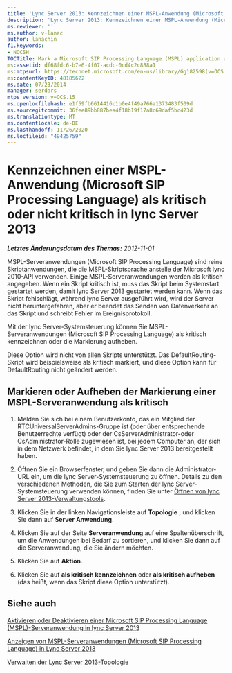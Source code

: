 ```yaml
---
title: 'Lync Server 2013: Kennzeichnen einer MSPL-Anwendung (Microsoft SIP Processing Language) als kritisch oder nicht kritisch'
description: 'Lync Server 2013: Kennzeichnen einer MSPL-Anwendung (Microsoft SIP Processing Language) als kritisch oder nicht kritisch.'
ms.reviewer: ''
ms.author: v-lanac
author: lanachin
f1.keywords:
- NOCSH
TOCTitle: Mark a Microsoft SIP Processing Language (MSPL) application as critical or not critical
ms:assetid: df68fdc6-b7e6-4f07-acdc-0cd4c2c888a1
ms:mtpsurl: https://technet.microsoft.com/en-us/library/Gg182598(v=OCS.15)
ms:contentKeyID: 48185622
ms.date: 07/23/2014
manager: serdars
mtps_version: v=OCS.15
ms.openlocfilehash: e1f59fb6614416c1b0e4f49a766a1373483f509d
ms.sourcegitcommit: 36fee89bb887bea4f18b19f17a8c69daf5bc423d
ms.translationtype: MT
ms.contentlocale: de-DE
ms.lasthandoff: 11/26/2020
ms.locfileid: "49425759"
---
```

# <a name="mark-a-microsoft-sip-processing-language-mspl-application-as-critical-or-not-critical-in-lync-server-2013"></a>Kennzeichnen einer MSPL-Anwendung (Microsoft SIP Processing Language) als kritisch oder nicht kritisch in lync Server 2013

<div data-xmlns="http://www.w3.org/1999/xhtml">

<div class="topic" data-xmlns="http://www.w3.org/1999/xhtml" data-msxsl="urn:schemas-microsoft-com:xslt" data-cs="https://msdn.microsoft.com/">

<div data-asp="https://msdn2.microsoft.com/asp">



</div>

<div id="mainSection">

<div id="mainBody">

<span> </span>

_**Letztes Änderungsdatum des Themas:** 2012-11-01_

MSPL-Serveranwendungen (Microsoft SIP Processing Language) sind reine Skriptanwendungen, die die MSPL-Skriptsprache anstelle der Microsoft lync 2010-API verwenden. Einige MSPL-Serveranwendungen werden als kritisch angegeben. Wenn ein Skript kritisch ist, muss das Skript beim Systemstart gestartet werden, damit lync Server 2013 gestartet werden kann. Wenn das Skript fehlschlägt, während lync Server ausgeführt wird, wird der Server nicht heruntergefahren, aber er beendet das Senden von Datenverkehr an das Skript und schreibt Fehler im Ereignisprotokoll.

Mit der lync Server-Systemsteuerung können Sie MSPL-Serveranwendungen (Microsoft SIP Processing Language) als kritisch kennzeichnen oder die Markierung aufheben.

Diese Option wird nicht von allen Skripts unterstützt. Das DefaultRouting-Skript wird beispielsweise als kritisch markiert, und diese Option kann für DefaultRouting nicht geändert werden.

<div>

## <a name="to-mark-or-unmark-an-mspl-server-application-as-critical"></a>Markieren oder Aufheben der Markierung einer MSPL-Serveranwendung als kritisch

1.  Melden Sie sich bei einem Benutzerkonto, das ein Mitglied der RTCUniversalServerAdmins-Gruppe ist (oder über entsprechende Benutzerrechte verfügt) oder der CsServerAdministrator-oder CsAdministrator-Rolle zugewiesen ist, bei jedem Computer an, der sich in dem Netzwerk befindet, in dem Sie lync Server 2013 bereitgestellt haben.

2.  Öffnen Sie ein Browserfenster, und geben Sie dann die Administrator-URL ein, um die lync Server-Systemsteuerung zu öffnen. Details zu den verschiedenen Methoden, die Sie zum Starten der lync Server-Systemsteuerung verwenden können, finden Sie unter [Öffnen von lync Server 2013-Verwaltungstools](lync-server-2013-open-lync-server-administrative-tools.md).

3.  Klicken Sie in der linken Navigationsleiste auf **Topologie** , und klicken Sie dann auf **Server Anwendung**.

4.  Klicken Sie auf der Seite **Serveranwendung** auf eine Spaltenüberschrift, um die Anwendungen bei Bedarf zu sortieren, und klicken Sie dann auf die Serveranwendung, die Sie ändern möchten.

5.  Klicken Sie auf **Aktion**.

6.  Klicken Sie auf **als kritisch kennzeichnen** oder **als kritisch aufheben** (das heißt, wenn das Skript diese Option unterstützt).

</div>

<div>

## <a name="see-also"></a>Siehe auch


[Aktivieren oder Deaktivieren einer Microsoft SIP Processing Language (MSPL)-Serveranwendung in lync Server 2013](lync-server-2013-enable-or-disable-a-microsoft-sip-processing-language-mspl-server-application.md)  


[Anzeigen von MSPL-Serveranwendungen (Microsoft SIP Processing Language) in Lync Server 2013](lync-server-2013-view-microsoft-sip-processing-language-mspl-server-applications.md)  


[Verwalten der Lync Server 2013-Topologie](lync-server-2013-managing-the-lync-server-topology.md)  
  

</div>

</div>

<span> </span>

</div>

</div>

</div>

